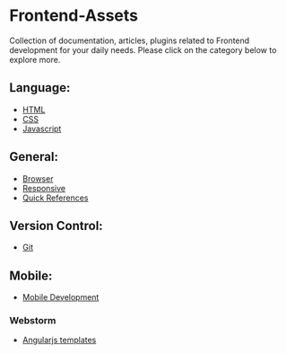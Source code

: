 # Frontend-Assets
Collection of documentation, articles, plugins related to Frontend development for your daily needs.
Please click on the category below to explore more.

## Language:

* [HTML](https://github.com/patolo/note-to-self/tree/master/HTML)
* [CSS](https://github.com/patolo/note-to-selftree/master/CSS)
* [Javascript](https://github.com/patolo/note-to-self/tree/master/Javascript)

## General:

* [Browser](https://github.com/patolo/note-to-self/tree/master/Browser)
* [Responsive](https://github.com/patolo/note-to-self/tree/master/Responsive)
* [Quick References](https://github.com/patolo/note-to-self/tree/master/Quick-References)

## Version Control:

* [Git](https://github.com/patolo/note-to-self/tree/master/Git)

## Mobile:

* [Mobile Development](https://github.com/patolo/note-to-self/tree/master/Mobile-Development)

### Webstorm
* [Angularjs templates](https://github.com/patolo/note-to-self/tree/master/Webstorm-Angularjs-templates)
